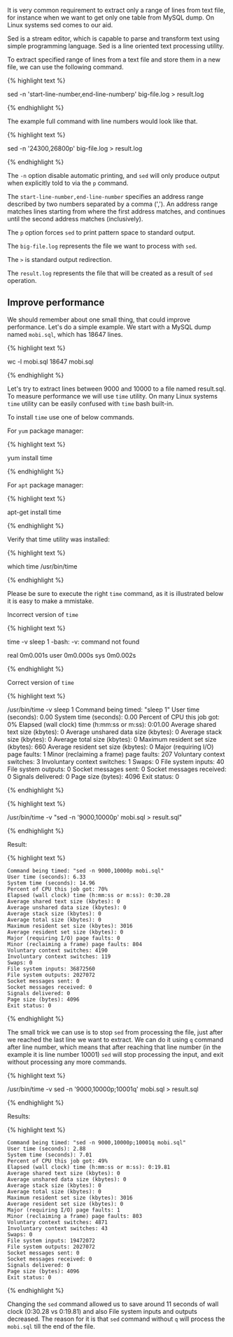 It is very common requirement to extract only a range of lines from text file, for instance when we want to get only one table from MySQL dump. On Linux systems sed comes to our aid.


Sed is a stream editor, which is capable to parse and transform text using simple programming language. Sed is a line oriented text processing utility.

To extract specified range of lines from a text file and store them in a new file, we can use the following command.

{% highlight text %}

sed -n 'start-line-number,end-line-numberp' big-file.log > result.log

{% endhighlight %}

The example full command with line numbers would look like that.

{% highlight text %}

sed -n '24300,26800p' big-file.log > result.log

{% endhighlight %}

The ```-n``` option disable automatic printing, and ```sed``` will only produce output when explicitly told to via the ```p``` command.

The ```start-line-number,end-line-number``` specifies an address range described by two numbers separated by a comma (','). An address range matches lines starting from where the first address matches, and continues until the second address matches (inclusively).

The ```p``` option forces ```sed``` to print pattern space to standard output.

The ```big-file.log``` represents the file we want to process with ```sed```.

The ```>``` is standard output redirection.

The ```result.log``` represents the file that will be created as a result of ```sed``` operation.


## Improve performance

We should remember about one small thing, that could improve performance. Let's do a simple example. We start with a MySQL dump named ```mobi.sql```, which has 18647 lines.

{% highlight text %}

wc -l mobi.sql
18647 mobi.sql

{% endhighlight %}

Let's try to extract lines between 9000 and 10000 to a file named result.sql. To measure performance we will use ```time``` utility. On many Linux systems ```time``` utility can be easily confused with ```time``` bash built-in.

To install ```time``` use one of below commands.

For ```yum``` package manager:

{% highlight text %}

yum install time

{% endhighlight %}

For ```apt``` package manager:

{% highlight text %}

apt-get install time

{% endhighlight %}

Verify that time utility was installed:

{% highlight text %}

which time
/usr/bin/time

{% endhighlight %}

Please be sure to execute the right ```time``` command, as it is illustrated below it is easy to make a mmistake.

Incorrect version of ```time```

{% highlight text %}

time -v sleep 1
-bash: -v: command not found

real	0m0.001s
user	0m0.000s
sys	0m0.002s


{% endhighlight %}

Correct version of ```time```

{% highlight text %}

/usr/bin/time -v sleep 1
	Command being timed: "sleep 1"
	User time (seconds): 0.00
	System time (seconds): 0.00
	Percent of CPU this job got: 0%
	Elapsed (wall clock) time (h:mm:ss or m:ss): 0:01.00
	Average shared text size (kbytes): 0
	Average unshared data size (kbytes): 0
	Average stack size (kbytes): 0
	Average total size (kbytes): 0
	Maximum resident set size (kbytes): 660
	Average resident set size (kbytes): 0
	Major (requiring I/O) page faults: 1
	Minor (reclaiming a frame) page faults: 207
	Voluntary context switches: 3
	Involuntary context switches: 1
	Swaps: 0
	File system inputs: 40
	File system outputs: 0
	Socket messages sent: 0
	Socket messages received: 0
	Signals delivered: 0
	Page size (bytes): 4096
	Exit status: 0


{% endhighlight %}


{% highlight text %}

/usr/bin/time -v "sed -n '9000,10000p' mobi.sql > result.sql"

{% endhighlight %}

Result:

{% highlight text %}

	Command being timed: "sed -n 9000,10000p mobi.sql"
	User time (seconds): 6.33
	System time (seconds): 14.96
	Percent of CPU this job got: 70%
	Elapsed (wall clock) time (h:mm:ss or m:ss): 0:30.28
	Average shared text size (kbytes): 0
	Average unshared data size (kbytes): 0
	Average stack size (kbytes): 0
	Average total size (kbytes): 0
	Maximum resident set size (kbytes): 3016
	Average resident set size (kbytes): 0
	Major (requiring I/O) page faults: 0
	Minor (reclaiming a frame) page faults: 804
	Voluntary context switches: 4190
	Involuntary context switches: 119
	Swaps: 0
	File system inputs: 36872560
	File system outputs: 2027072
	Socket messages sent: 0
	Socket messages received: 0
	Signals delivered: 0
	Page size (bytes): 4096
	Exit status: 0

{% endhighlight %}

The small trick we can use is to stop ```sed``` from processing the file, just after we reached the last line we want to extract. We can do it using ```q``` command after line number, which means that after reaching that line number (in the example it is line number 10001) ```sed``` will stop processing the input, and exit without processing any more commands.

{% highlight text %}

/usr/bin/time -v sed -n '9000,10000p;10001q' mobi.sql > result.sql

{% endhighlight %}


Results:

{% highlight text %}

	Command being timed: "sed -n 9000,10000p;10001q mobi.sql"
	User time (seconds): 2.88
	System time (seconds): 7.01
	Percent of CPU this job got: 49%
	Elapsed (wall clock) time (h:mm:ss or m:ss): 0:19.81
	Average shared text size (kbytes): 0
	Average unshared data size (kbytes): 0
	Average stack size (kbytes): 0
	Average total size (kbytes): 0
	Maximum resident set size (kbytes): 3016
	Average resident set size (kbytes): 0
	Major (requiring I/O) page faults: 1
	Minor (reclaiming a frame) page faults: 803
	Voluntary context switches: 4871
	Involuntary context switches: 43
	Swaps: 0
	File system inputs: 19472072
	File system outputs: 2027072
	Socket messages sent: 0
	Socket messages received: 0
	Signals delivered: 0
	Page size (bytes): 4096
	Exit status: 0


{% endhighlight %}


Changing the ```sed``` command allowed us to save around 11 seconds of wall clock (0:30.28 vs 0:19.81) and also File system inputs and outputs decreased. The reason for it is that ```sed``` command without ```q``` will process the ```mobi.sql``` till the end of the file.

